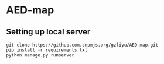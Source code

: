 # AED-map
## Setting up local server
```
git clone https://github.com.cnpmjs.org/gzliyu/AED-map.git
pip install -r requirements.txt
python manage.py runserver
```
